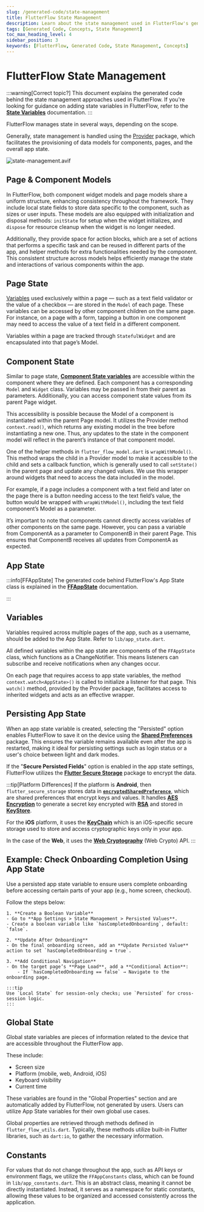 ```yaml
---
slug: /generated-code/state-management
title: FlutterFlow State Management
description: Learn about the state management used in FlutterFlow's generated code.
tags: [Generated Code, Concepts, State Management]
toc_max_heading_level: 4
sidebar_position: 3
keywords: [FlutterFlow, Generated Code, State Management, Concepts]
---
```


# FlutterFlow State Management

:::warning[Correct topic?]
This document explains the generated code behind the state management approaches used in FlutterFlow. If you're looking for guidance on adding state variables in FlutterFlow, refer to the **[State Variables](../ff-concepts/state-management/state-variables.md)** documentation.
:::

FlutterFlow manages state in several ways, depending on the scope.

Generally, state management is handled using the [Provider](https://pub.dev/packages/provider) package, which facilitates the provisioning of data models for components, pages, and the overall app state.

![state-management.avif](../../static/img/state-management.avif)

## Page & Component Models

In FlutterFlow, both component widget models and page models share a uniform structure, enhancing consistency throughout the framework. They include local state fields to store data specific to the component, such as sizes or user inputs. These models are also equipped with initialization and disposal methods: `initState` for setup when the widget initializes, and `dispose` for resource cleanup when the widget is no longer needed.

Additionally, they provide space for action blocks, which are a set of actions that performs a specific task and can be reused in different parts of the app, and helper methods for extra functionalities needed by the component. This consistent structure across models helps efficiently manage the state and interactions of various components within the app.

## Page State

[Variables](../resources/ui/pages/page-lifecycle.md) used exclusively within a page — such as a text field validator or the value of a checkbox — are stored in the `Model` of each page. These variables can be accessed by other component children on the same page. For instance, on a page with a form, tapping a button in one component may need to access the value of a text field in a different component.

Variables within a page are tracked through `StatefulWidget` and are encapsulated into that page’s Model.

## Component State

Similar to page state, [**Component State variables**](../resources/ui/components/component-lifecycle.md) are accessible within the component where they are defined. Each component has a corresponding `Model` and `Widget` class. Variables may be passed in from their parent as parameters. Additionally, you can access component state values from its parent Page widget.

This accessibility is possible because the Model of a component is instantiated within the parent Page model. It utilizes the Provider method `context.read()`, which returns any existing model in the tree before instantiating a new one. Thus, any updates to the state in the component model will reflect in the parent’s instance of that component model.

One of the helper methods in `flutter_flow_model.dart` is `wrapWithModel()`. This method wraps the child in a Provider model to make it accessible to the child and sets a callback function, which is generally used to call `setState()` in the parent page and update any changed values. We use this wrapper around widgets that need to access the data included in the model.

For example, if a page includes a component with a text field and later on the page there is a button needing access to the text field’s value, the button would be wrapped with ```wrapWithModel()```, including the text field component’s Model as a parameter.

It’s important to note that components cannot directly access variables of other components on the same page. However, you can pass a variable from ComponentA as a parameter to ComponentB in their parent Page. This ensures that ComponentB receives all updates from ComponentA as expected.

## App State

:::info[FFAppState]
The generated code behind FlutterFlow's App State class is explained in the **[FFAppState](ff-app-state.md)** documentation.

:::

## Variables

Variables required across multiple pages of the app, such as a username, should be added to the App State. Refer to `lib/app_state.dart`.

All defined variables within the app state are components of the `FFAppState` class, which functions as a ChangeNotifier. This means listeners can subscribe and receive notifications when any changes occur.

On each page that requires access to app state variables, the method ```context.watch<AppState>()``` is called to initialize a listener for that page. This ```watch()``` method, provided by the Provider package, facilitates access to inherited widgets and acts as an effective wrapper.

## Persisting App State

When an app state variable is created, selecting the "Persisted" option enables FlutterFlow to save it on the device using the [**Shared Preferences**](https://pub.dev/packages/shared_preferences) package. This ensures the variable remains available even after the app is restarted, making it ideal for persisting settings such as login status or a user's choice between light and dark modes.

If the "**Secure Persisted Fields**" option is enabled in the app state settings, FlutterFlow utilizes the [**Flutter Secure Storage**](https://pub.dev/packages/flutter_secure_storage) package to encrypt the data. 

:::tip[Platform Differences]
If the platform is **Android**, then `flutter_secure_storage` stores data in [**`encryptedSharedPreference`**](https://developer.android.com/reference/androidx/security/crypto/EncryptedSharedPreferences), which are shared preferences that encrypt keys and values. It handles [**AES Encryption**](https://en.wikipedia.org/wiki/Advanced_Encryption_Standard) to generate a secret key encrypted with [**RSA**](https://en.wikipedia.org/wiki/RSA_(cryptosystem)) and stored in [**KeyStore**](https://developer.android.com/reference/java/security/KeyStore).

For the **iOS** platform, it uses the [**KeyChain**](https://developer.apple.com/documentation/security/keychain_services) which is an iOS-specific secure storage used to store and access cryptographic keys only in your app.

In the case of the **Web**, it uses the [**Web Cryptography**](https://developer.mozilla.org/en-US/docs/Web/API/Web_Crypto_API) (Web Crypto) API.
:::

## Example: Check Onboarding Completion Using App State

Use a persisted app state variable to ensure users complete onboarding before accessing certain parts of your app (e.g., home screen, checkout).

Follow the steps below:

    1. **Create a Boolean Variable**
    - Go to **App Settings > State Management > Persisted Values**.
    - Create a boolean variable like `hasCompletedOnboarding`, default: `false`.

    2. **Update After Onboarding**
    - On the final onboarding screen, add an **Update Persisted Value** action to set `hasCompletedOnboarding = true`.

    3. **Add Conditional Navigation**
    - On the target page’s **Page Load**, add a **Conditional Action**:
        - If `hasCompletedOnboarding == false` → Navigate to the onboarding page.

    :::tip
    Use `Local State` for session-only checks; use `Persisted` for cross-session logic.
    :::

## Global State

Global state variables are pieces of information related to the device that are accessible throughout the FlutterFlow app.

These include:

- Screen size
- Platform (mobile, web, Android, iOS)
- Keyboard visibility
- Current time

These variables are found in the "Global Properties" section and are automatically added by FlutterFlow, not generated by users. Users can utilize App State variables for their own global use cases.

Global properties are retrieved through methods defined in `flutter_flow_utils.dart`. Typically, these methods utilize built-in Flutter libraries, such as `dart:io`, to gather the necessary information.

## Constants

For values that do not change throughout the app, such as API keys or environment flags, we utilize the `FFAppConstants` class, which can be found in `lib/app_constants.dart`. This is an abstract class, meaning it cannot be directly instantiated. Instead, it serves as a namespace for static constants, allowing these values to be organized and accessed consistently across the application.